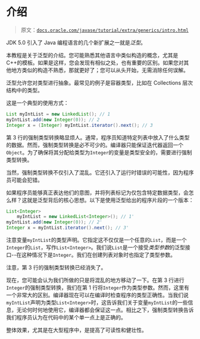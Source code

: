 # 介绍

> 原文：[`docs.oracle.com/javase/tutorial/extra/generics/intro.html`](https://docs.oracle.com/javase/tutorial/extra/generics/intro.html)

JDK 5.0 引入了 Java 编程语言的几个新扩展之一就是*泛型*。

本教程是关于泛型的介绍。您可能熟悉其他语言中类似构造的概念，尤其是 C++的模板。如果是这样，您会发现有相似之处，也有重要的区别。如果您对其他地方类似的构造不熟悉，那就更好了；您可以从头开始，无需消除任何误解。

泛型允许您对类型进行抽象。最常见的例子是容器类型，比如在 Collections 层次结构中的类型。

这是一个典型的使用方式：

```java
List myIntList = new LinkedList(); // 1
myIntList.add(new Integer(0)); // 2
Integer x = (Integer) myIntList.iterator().next(); // 3        

```

第 3 行的强制类型转换略显烦人。通常，程序员知道特定列表中放入了什么类型的数据。然而，强制类型转换是必不可少的。编译器只能保证迭代器返回一个`Object`。为了确保将其分配给类型为`Integer`的变量是类型安全的，需要进行强制类型转换。

当然，强制类型转换不仅引入了混乱。它还引入了运行时错误的可能性，因为程序员可能会犯错。

如果程序员能够真正表达他们的意图，并将列表标记为仅包含特定数据类型，会怎么样？这就是泛型背后的核心思想。以下是使用泛型给出的程序片段的一个版本：

```java
List<Integer> 
    myIntList = new LinkedList<Integer>(); // 1'
myIntList.add(new Integer(0)); // 2'
Integer x = myIntList.iterator().next(); // 3'

```

注意变量`myIntList`的类型声明。它指定这不仅仅是一个任意的`List`，而是一个`Integer`的`List`，写作`List<Integer>`。我们说`List`是一个接受*类型参数*的泛型接口--在这种情况下是`Integer`。我们在创建列表对象时也指定了类型参数。

注意，第 3 行的强制类型转换已经消失了。

现在，您可能会认为我们所做的只是将混乱的地方移动了一下。在第 3 行进行`Integer`的强制类型转换，我们在第 1 行将`Integer`作为类型参数。然而，这里有一个非常大的区别。编译器现在可以在编译时检查程序的类型正确性。当我们说`myIntList`声明为类型`List<Integer>`时，这告诉我们关于变量`myIntList`的一些信息，无论何时何地使用它，编译器都会保证这一点。相比之下，强制类型转换告诉我们程序员认为在代码中的某个单一点上是正确的。

整体效果，尤其是在大型程序中，是提高了可读性和健壮性。
